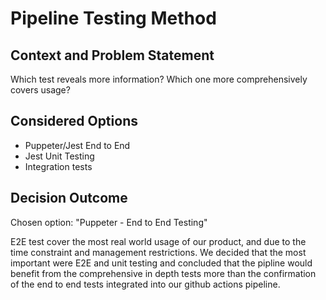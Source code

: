# Pipeline Testing Method

## Context and Problem Statement

Which test reveals more information?
Which one more comprehensively covers usage?

## Considered Options

* Puppeter/Jest End to End
* Jest Unit Testing
* Integration tests

## Decision Outcome

Chosen option: "Puppeter - End to End Testing" 

E2E test cover the most real world usage of our product, and due to the time constraint and management restrictions. We decided that the most important were E2E and unit testing and concluded that the pipline would benefit from the comprehensive in depth tests more than the confirmation of the end to end tests integrated into our github actions pipeline.